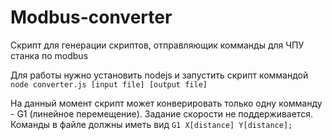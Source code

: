 # Modbus-converter

Скрипт для генерации скриптов, отправляющик комманды для ЧПУ станка по modbus

Для работы нужно установить nodejs и запустить скрипт коммандой
`node converter.js [input file] [output file]`

На данный момент скрипт может конверировать только одну комманду - G1 (линейное перемещение). Задание скорости не поддерживается. 
Команды в файле должны иметь вид `G1 X[distance] Y[distance];`
